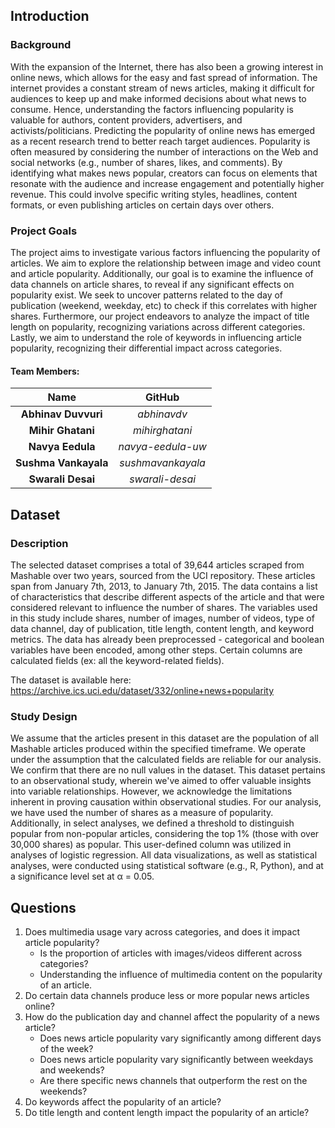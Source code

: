 ## Introduction
### Background
With the expansion of the Internet, there has also been a growing interest in online news, which allows for
the easy and fast spread of information. The internet provides a constant stream of news articles, making
it difficult for audiences to keep up and make informed decisions about what news to consume. Hence,
understanding the factors influencing popularity is valuable for authors, content providers, advertisers,
and activists/politicians. Predicting the popularity of online news has emerged as a recent research
trend to better reach target audiences. Popularity is often measured by considering the number of
interactions on the Web and social networks (e.g., number of shares, likes, and comments). By identifying
what makes news popular, creators can focus on elements that resonate with the audience and increase
engagement and potentially higher revenue. This could involve specific writing styles, headlines, content
formats, or even publishing articles on certain days over others.
### Project Goals
The project aims to investigate various factors influencing the popularity of articles. We aim to explore
the relationship between image and video count and article popularity. Additionally, our goal is to
examine the influence of data channels on article shares, to reveal if any significant effects on popularity
exist. We seek to uncover patterns related to the day of publication (weekend, weekday, etc) to check if
this correlates with higher shares. Furthermore, our project endeavors to analyze the impact of title length
on popularity, recognizing variations across different categories. Lastly, we aim to understand the role of
keywords in influencing article popularity, recognizing their differential impact across categories.

#### Team Members:
|         Name         |      GitHub       |
|:--------------------:|:-----------------:|
| **Abhinav Duvvuri**  |    *abhinavdv*    |
|  **Mihir Ghatani**   |  *mihirghatani*   |
|   **Navya Eedula**   | *navya-eedula-uw* |
| **Sushma Vankayala** | *sushmavankayala* |
|  **Swarali Desai**   |  *swarali-desai*  |

## Dataset
### Description
The selected dataset comprises a total of 39,644 articles scraped from Mashable over two years,
sourced from the UCI repository. These articles span from January 7th, 2013, to January 7th, 2015. The
data contains a list of characteristics that describe different aspects of the article and that were considered
relevant to influence the number of shares. The variables used in this study include shares, number of
images, number of videos, type of data channel, day of publication, title length, content length, and
keyword metrics. The data has already been preprocessed - categorical and boolean variables have been
encoded, among other steps. Certain columns are calculated fields (ex: all the keyword-related fields).

The dataset is available here:  https://archive.ics.uci.edu/dataset/332/online+news+popularity

### Study Design
We assume that the articles present in this dataset are the population of all Mashable articles produced
within the specified timeframe. We operate under the assumption that the calculated fields are reliable for
our analysis. We confirm that there are no null values in the dataset. This dataset pertains to an
observational study, wherein we've aimed to offer valuable insights into variable relationships. However,
we acknowledge the limitations inherent in proving causation within observational studies.
For our analysis, we have used the number of shares as a measure of popularity. Additionally, in select
analyses, we defined a threshold to distinguish popular from non-popular articles, considering the top 1%
(those with over 30,000 shares) as popular. This user-defined column was utilized in analyses of logistic
regression. All data visualizations, as well as statistical analyses, were conducted using statistical software
(e.g., R, Python), and at a significance level set at α = 0.05.

## Questions

1. Does multimedia usage vary across categories, and does it impact article popularity?
   -  Is the proportion of articles with images/videos different across categories?
   -  Understanding the influence of multimedia content on the popularity of an article.
2. Do certain data channels produce less or more popular news articles online?
3. How do the publication day and channel affect the popularity of a news article?
    - Does news article popularity vary significantly among different days of the week?
    - Does news article popularity vary significantly between weekdays and weekends?
    - Are there specific news channels that outperform the rest on the weekends?
4. Do keywords affect the popularity of an article?
5. Do title length and content length impact the popularity of an article?